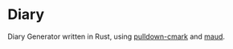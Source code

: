 # Diary

Diary Generator written in Rust, using [pulldown-cmark](https://github.com/google/pulldown-cmark) and [maud](https://github.com/lfairy/maud).
